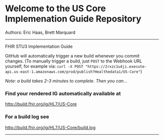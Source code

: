 
#  Welcome to the US Core Implemenation Guide Repository

Authors:  Eric Haas, Brett Marquard

-----
FHIR STU3 Implementation Guide


GitHub will automatically trigger a new build whenever you commit changes.
(To manually trigger a build, just `POST` to the Webhook URL yourself, for example via:
`curl -X POST "https://2rxzc1u4ji.execute-api.us-east-1.amazonaws.com/prod/publish?Healthedata1/US-Core"`)

*Note: a build takes 2-3 minutes to complete. Then you can...*
<!--
(If the CI Build is unavailable a recent version of the build is available here : http://healthedatainc.com/go-ftp/US-Core/)
-->

### Find your rendered IG automatically available at

http://build.fhir.org/ig/HL7/US-Core

### For a build log see

http://build.fhir.org/ig/HL7/US-Core/build.log

---
